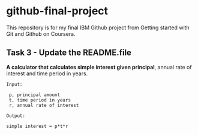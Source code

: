# github-final-project

  This repository is for my final IBM Github project from Getting started with Git and Github on Coursera.


## Task 3 - Update the README.file

  **A calculator that calculates simple interest given principal**, annual rate of interest and time period in years.

```
Input:

 p, principal amount   
 t, time period in years   
 r, annual rate of interest

Output:

simple interest = p*t*r
```
